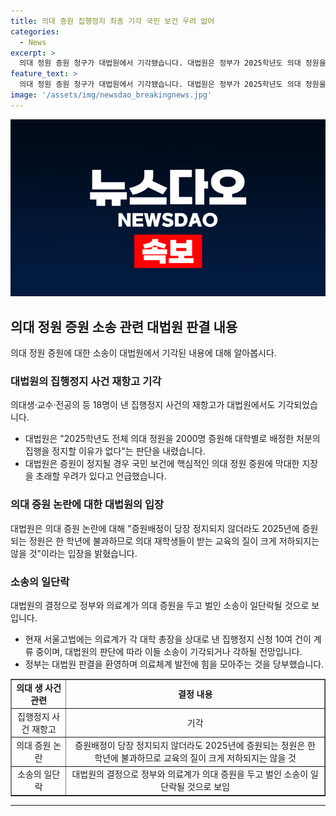 ```yaml
---
title: 의대 증원 집행정지 최종 기각 국민 보건 우려 없어
categories:
  - News
excerpt: >
  의대 정원 증원 청구가 대법원에서 기각됐습니다. 대법원은 정부가 2025학년도 의대 정원을 2000명으로 증원한 처분을 집행정지할 이유가 없다고 판단하며 증원이 중요하다고 밝혔습니다. 이에 따라 정부와 의료계의 소송은 종결될 것으로 보이며 정부는 의료체계 발전에 힘을 모으라고 당부했습니다. 현재 서울고법에는 의료계가 각 대학 총장을 상대로 낸 집행정지 신청 10여 건이 계류 중이며, 이들 소송은 대법원의 판단에 따라 기각될 전망입니다.
feature_text: >
  의대 정원 증원 청구가 대법원에서 기각됐습니다. 대법원은 정부가 2025학년도 의대 정원을 2000명으로 증원한 처분을 집행정지할 이유가 없다고 판단하며 증원이 중요하다고 밝혔습니다. 이에 따라 정부와 의료계의 소송은 종결될 것으로 보이며 정부는 의료체계 발전에 힘을 모으라고 당부했습니다. 현재 서울고법에는 의료계가 각 대학 총장을 상대로 낸 집행정지 신청 10여 건이 계류 중이며, 이들 소송은 대법원의 판단에 따라 기각될 전망입니다.
image: '/assets/img/newsdao_breakingnews.jpg'
---
```


<p><img src="/assets/img/newsdao_breakingnews.jpg" alt="firstkoreanews 속보" /></p>

<h2 data-ke-size="size26">의대 정원 증원 소송 관련 대법원 판결 내용</h2>

<p data-ke-size="size16">의대 정원 증원에 대한 소송이 대법원에서 기각된 내용에 대해 알아봅시다.</p>

<h3>대법원의 집행정지 사건 재항고 기각</h3>

<p data-ke-size="size16">의대생·교수·전공의 등 18명이 낸 집행정지 사건의 재항고가 대법원에서도 기각되었습니다.</p>

<ul>
  <li>대법원은 "2025학년도 전체 의대 정원을 2000명 증원해 대학별로 배정한 처분의 집행을 정지할 이유가 없다"는 판단을 내렸습니다.</li>
  <li>대법원은 증원이 정지될 경우 국민 보건에 핵심적인 의대 정원 증원에 막대한 지장을 초래할 우려가 있다고 언급했습니다.</li>
</ul>

<h3>의대 증원 논란에 대한 대법원의 입장</h3>

<p data-ke-size="size16">대법원은 의대 증원 논란에 대해 "증원배정이 당장 정지되지 않더라도 2025년에 증원되는 정원은 한 학년에 불과하므로 의대 재학생들이 받는 교육의 질이 크게 저하되지는 않을 것"이라는 입장을 밝혔습니다.</p>

<h3>소송의 일단락</h3>

<p data-ke-size="size16">대법원의 결정으로 정부와 의료계가 의대 증원을 두고 벌인 소송이 일단락될 것으로 보입니다.</p>

<ul>
  <li>현재 서울고법에는 의료계가 각 대학 총장을 상대로 낸 집행정지 신청 10여 건이 계류 중이며, 대법원의 판단에 따라 이들 소송이 기각되거나 각하될 전망입니다.</li>
  <li>정부는 대법원 판결을 환영하며 의료체계 발전에 힘을 모아주는 것을 당부했습니다.</li>
</ul>

<table style="width: 100%;" border="1">
<tbody>
<tr>
<td style="text-align: center; height: 17px;"><b>의대 생 사건 관련</b></td>
<td style="text-align: center; height: 17px;"><b>결정 내용</b></td>
</tr>
<tr>
<td style="text-align: center; height: 17px;">집행정지 사건 재항고</td>
<td style="text-align: center; height: 17px;">기각</td>
</tr>
<tr>
<td style="text-align: center; height: 17px;">의대 증원 논란</td>
<td style="text-align: center; height: 17px;">증원배정이 당장 정지되지 않더라도 2025년에 증원되는 정원은 한 학년에 불과하므로 교육의 질이 크게 저하되지는 않을 것</td>
</tr>
<tr>
<td style="text-align: center; height: 17px;">소송의 일단락</td>
<td style="text-align: center; height: 17px;">대법원의 결정으로 정부와 의료계가 의대 증원을 두고 벌인 소송이 일단락될 것으로 보임</td>
</tr>
</tbody>
</table>

<hr>


